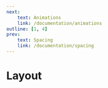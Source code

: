 ```yaml
---
next:
    text: Animations
    link: /documentation/animations
outline: [1, 4]
prev: 
    text: Spacing
    link: /documentation/spacing
---
```


# Layout 
